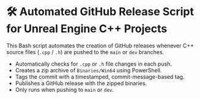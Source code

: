 # 🛠️ Automated GitHub Release Script for Unreal Engine C++ Projects

This Bash script automates the creation of GitHub releases whenever C++ source files (`.cpp` / `.h`) are pushed to the `main` or `dev` branches.

- Automatically checks for `.cpp` or `.h` file changes in each push.
- Creates a zip archive of `Binaries/Win64` using PowerShell.
- Tags the commit with a timestamped, commit-message-based tag.
- Publishes a GitHub release with the zipped binaries.
- Only runs when pushing to `main` or `dev`.
